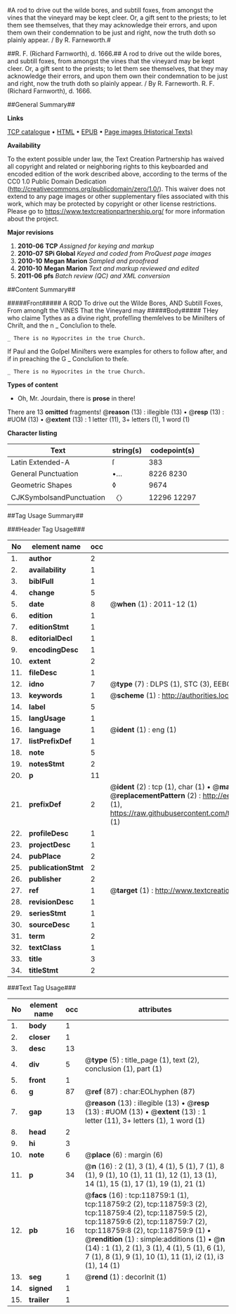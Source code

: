 #A rod to drive out the wilde bores, and subtill foxes, from amongst the vines that the vineyard may be kept cleer. Or, a gift sent to the priests; to let them see themselves, that they may acknowledge their errors, and upon them own their condemnation to be just and right, now the truth doth so plainly appear. / By R. Farneworth.#

##R. F. (Richard Farnworth), d. 1666.##
A rod to drive out the wilde bores, and subtill foxes, from amongst the vines that the vineyard may be kept cleer. Or, a gift sent to the priests; to let them see themselves, that they may acknowledge their errors, and upon them own their condemnation to be just and right, now the truth doth so plainly appear. / By R. Farneworth.
R. F. (Richard Farnworth), d. 1666.

##General Summary##

**Links**

[TCP catalogue](http://www.ota.ox.ac.uk/tcp/)  • 
[HTML](http://tei.it.ox.ac.uk/tcp/Texts-HTML/free/A85/A85148.html)  • 
[EPUB](http://tei.it.ox.ac.uk/tcp/Texts-EPUB/free/A85/A85148.epub) • 
[Page images (Historical Texts)](https://historicaltexts.jisc.ac.uk/eebo-99866484e)

**Availability**

To the extent possible under law, the Text Creation Partnership has waived all copyright and related or neighboring rights to this keyboarded and encoded edition of the work described above, according to the terms of the CC0 1.0 Public Domain Dedication (http://creativecommons.org/publicdomain/zero/1.0/). This waiver does not extend to any page images or other supplementary files associated with this work, which may be protected by copyright or other license restrictions. Please go to https://www.textcreationpartnership.org/ for more information about the project.

**Major revisions**

1. __2010-06__ __TCP__ *Assigned for keying and markup*
1. __2010-07__ __SPi Global__ *Keyed and coded from ProQuest page images*
1. __2010-10__ __Megan Marion__ *Sampled and proofread*
1. __2010-10__ __Megan Marion__ *Text and markup reviewed and edited*
1. __2011-06__ __pfs__ *Batch review (QC) and XML conversion*

##Content Summary##

#####Front#####
A ROD To drive out the Wilde Bores, AND Subtill Foxes, From amongſt the VINES That the Vineyard may 
#####Body#####
THey who claime Tythes as a divine right, profeſſing themſelves to be Miniſters of Chriſt, and the n
    _ Concluſion to theſe.

    _ There is no Hypocrites in the true Church.
If Paul and the Goſpel Miniſters were examples for others to follow after, and if in preaching the G
    _ Concluſion to theſe.

    _ There is no Hypocrites in the true Church.

**Types of content**

  * Oh, Mr. Jourdain, there is **prose** in there!

There are 13 **omitted** fragments! 
 @__reason__ (13) : illegible (13)  •  @__resp__ (13) : #UOM (13)  •  @__extent__ (13) : 1 letter (11), 3+ letters (1), 1 word (1)

**Character listing**


|Text|string(s)|codepoint(s)|
|---|---|---|
|Latin Extended-A|ſ|383|
|General Punctuation|•…|8226 8230|
|Geometric Shapes|◊|9674|
|CJKSymbolsandPunctuation|〈〉|12296 12297|

##Tag Usage Summary##

###Header Tag Usage###

|No|element name|occ|attributes|
|---|---|---|---|
|1.|__author__|2||
|2.|__availability__|1||
|3.|__biblFull__|1||
|4.|__change__|5||
|5.|__date__|8| @__when__ (1) : 2011-12 (1)|
|6.|__edition__|1||
|7.|__editionStmt__|1||
|8.|__editorialDecl__|1||
|9.|__encodingDesc__|1||
|10.|__extent__|2||
|11.|__fileDesc__|1||
|12.|__idno__|7| @__type__ (7) : DLPS (1), STC (3), EEBO-CITATION (1), PROQUEST (1), VID (1)|
|13.|__keywords__|1| @__scheme__ (1) : http://authorities.loc.gov/ (1)|
|14.|__label__|5||
|15.|__langUsage__|1||
|16.|__language__|1| @__ident__ (1) : eng (1)|
|17.|__listPrefixDef__|1||
|18.|__note__|5||
|19.|__notesStmt__|2||
|20.|__p__|11||
|21.|__prefixDef__|2| @__ident__ (2) : tcp (1), char (1)  •  @__matchPattern__ (2) : ([0-9\-]+):([0-9IVX]+) (1), (.+) (1)  •  @__replacementPattern__ (2) : http://eebo.chadwyck.com/downloadtiff?vid=$1&page=$2 (1), https://raw.githubusercontent.com/textcreationpartnership/Texts/master/tcpchars.xml#$1 (1)|
|22.|__profileDesc__|1||
|23.|__projectDesc__|1||
|24.|__pubPlace__|2||
|25.|__publicationStmt__|2||
|26.|__publisher__|2||
|27.|__ref__|1| @__target__ (1) : http://www.textcreationpartnership.org/docs/. (1)|
|28.|__revisionDesc__|1||
|29.|__seriesStmt__|1||
|30.|__sourceDesc__|1||
|31.|__term__|2||
|32.|__textClass__|1||
|33.|__title__|3||
|34.|__titleStmt__|2||


###Text Tag Usage###

|No|element name|occ|attributes|
|---|---|---|---|
|1.|__body__|1||
|2.|__closer__|1||
|3.|__desc__|13||
|4.|__div__|5| @__type__ (5) : title_page (1), text (2), conclusion (1), part (1)|
|5.|__front__|1||
|6.|__g__|87| @__ref__ (87) : char:EOLhyphen (87)|
|7.|__gap__|13| @__reason__ (13) : illegible (13)  •  @__resp__ (13) : #UOM (13)  •  @__extent__ (13) : 1 letter (11), 3+ letters (1), 1 word (1)|
|8.|__head__|2||
|9.|__hi__|3||
|10.|__note__|6| @__place__ (6) : margin (6)|
|11.|__p__|34| @__n__ (16) : 2 (1), 3 (1), 4 (1), 5 (1), 7 (1), 8 (1), 9 (1), 10 (1), 11 (1), 12 (1), 13 (1), 14 (1), 15 (1), 17 (1), 19 (1), 21 (1)|
|12.|__pb__|16| @__facs__ (16) : tcp:118759:1 (1), tcp:118759:2 (2), tcp:118759:3 (2), tcp:118759:4 (2), tcp:118759:5 (2), tcp:118759:6 (2), tcp:118759:7 (2), tcp:118759:8 (2), tcp:118759:9 (1)  •  @__rendition__ (1) : simple:additions (1)  •  @__n__ (14) : 1 (1), 2 (1), 3 (1), 4 (1), 5 (1), 6 (1), 7 (1), 8 (1), 9 (1), 10 (1), 11 (1), i2 (1), i3 (1), 14 (1)|
|13.|__seg__|1| @__rend__ (1) : decorInit (1)|
|14.|__signed__|1||
|15.|__trailer__|1||
